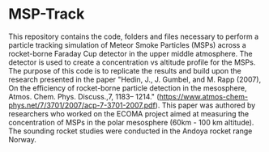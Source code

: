 # MSP-Track
This repository contains the code, folders and files necessary to perform a particle tracking simulation of Meteor Smoke Particles (MSPs) across a rocket-borne Faraday Cup detector in the upper middle atmosphere. The detector is used to create a concentration vs altitude profile for the MSPs. The purpose of this code is to replicate the results and build upon the research presented in the paper "Hedin, J., J. Gumbel, and M. Rapp (2007), On the efficiency of rocket-borne particle detection in the mesosphere, Atmos. Chem. Phys. Discuss.,7, 1183– 1214." (https://www.atmos-chem-phys.net/7/3701/2007/acp-7-3701-2007.pdf). This paper was authored by researchers who worked on the ECOMA project aimed at measuring the concentration of MSPs in the polar mesosphere (60km - 100 km altitude). The sounding rocket studies were conducted in the Andoya rocket range Norway.
